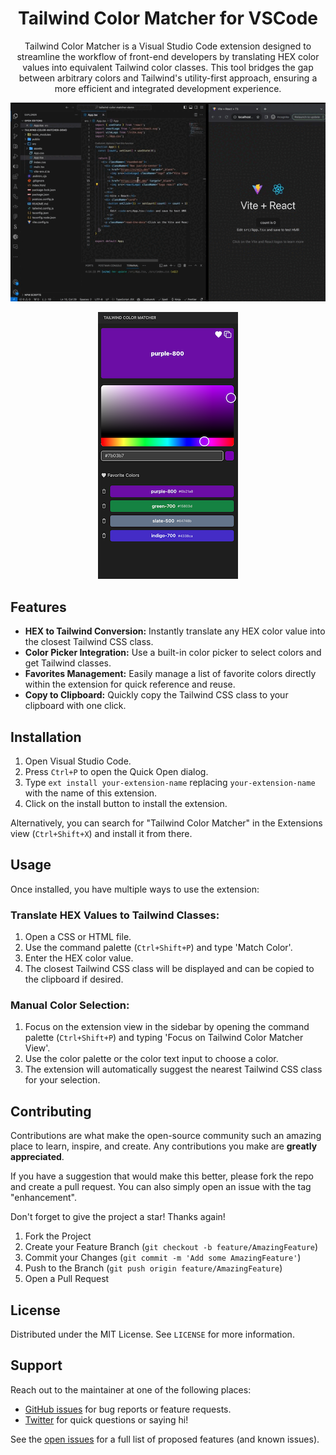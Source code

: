 <div align="center">

# Tailwind Color Matcher for VSCode

Tailwind Color Matcher is a Visual Studio Code extension designed to streamline the workflow of front-end developers by translating HEX color values into equivalent Tailwind color classes. This tool bridges the gap between arbitrary colors and Tailwind's utility-first approach, ensuring a more efficient and integrated development experience.

![Tailwind Color Matcher in action](./assets/extension-demo.gif)

  <img src="./assets/extension-screenshot.png" />

</div>

## Features

- **HEX to Tailwind Conversion:** Instantly translate any HEX color value into the closest Tailwind CSS class.
- **Color Picker Integration:** Use a built-in color picker to select colors and get Tailwind classes.
- **Favorites Management:** Easily manage a list of favorite colors directly within the extension for quick reference and reuse.
- **Copy to Clipboard:** Quickly copy the Tailwind CSS class to your clipboard with one click.

## Installation

1. Open Visual Studio Code.
2. Press `Ctrl+P` to open the Quick Open dialog.
3. Type `ext install your-extension-name` replacing `your-extension-name` with the name of this extension.
4. Click on the install button to install the extension.

Alternatively, you can search for "Tailwind Color Matcher" in the Extensions view (`Ctrl+Shift+X`) and install it from there.

## Usage

Once installed, you have multiple ways to use the extension:

### Translate HEX Values to Tailwind Classes:

1. Open a CSS or HTML file.
2. Use the command palette (`Ctrl+Shift+P`) and type 'Match Color'.
3. Enter the HEX color value.
4. The closest Tailwind CSS class will be displayed and can be copied to the clipboard if desired.

### Manual Color Selection:

1. Focus on the extension view in the sidebar by opening the command palette (`Ctrl+Shift+P`) and typing 'Focus on Tailwind Color Matcher View'.
2. Use the color palette or the color text input to choose a color.
3. The extension will automatically suggest the nearest Tailwind CSS class for your selection.

## Contributing

Contributions are what make the open-source community such an amazing place to learn, inspire, and create. Any contributions you make are **greatly appreciated**.

If you have a suggestion that would make this better, please fork the repo and create a pull request. You can also simply open an issue with the tag "enhancement".

Don't forget to give the project a star! Thanks again!

1. Fork the Project
2. Create your Feature Branch (`git checkout -b feature/AmazingFeature`)
3. Commit your Changes (`git commit -m 'Add some AmazingFeature'`)
4. Push to the Branch (`git push origin feature/AmazingFeature`)
5. Open a Pull Request

## License

Distributed under the MIT License. See `LICENSE` for more information.

## Support

Reach out to the maintainer at one of the following places:

- [GitHub issues](link-to-the-repo-issues) for bug reports or feature requests.
- [Twitter](link-to-twitter) for quick questions or saying hi!

See the [open issues](link-to-the-repo-issues) for a full list of proposed features (and known issues).

</div>
